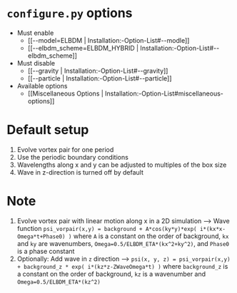 # `configure.py` options
- Must enable
   - [[--model=ELBDM | Installation:-Option-List#--modle]]
   - [[--elbdm_scheme=ELBDM_HYBRID | Installation:-Option-List#--elbdm_scheme]]
- Must disable
   - [[--gravity | Installation:-Option-List#--gravity]]
   - [[--particle | Installation:-Option-List#--particle]]
- Available options
   - [[Miscellaneous Options | Installation:-Option-List#miscellaneous-options]]


# Default setup
1. Evolve vortex pair for one period
2. Use the periodic boundary conditions
3. Wavelengths along x and y can be adjusted to multiples of the box size
4. Wave in z-direction is turned off by default


# Note
1. Evolve vortex pair with linear motion along x in a 2D simulation
   --> Wave function `psi_vorpair(x,y) = background + A*cos(ky*y)*exp( i*(kx*x-Omega*t+Phase0) )`
       where `A` is a constant on the order of background, `kx` and `ky` are wavenumbers,
       `Omega=0.5/ELBDM_ETA*(kx^2+ky^2)`, and `Phase0` is a phase constant
2. Optionally: Add wave in `z` direction
    -->   `psi(x, y, z) = psi_vorpair(x,y) + background_z * exp( i*(kz*z-ZWaveOmega*t) )`
       where `background_z` is a constant on the order of background, `kz` is a wavenumber and
       `Omega=0.5/ELBDM_ETA*(kz^2)`
